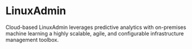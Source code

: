 # LinuxAdmin
Cloud-based LinuxAdmin leverages predictive analytics with on-premises machine learning a highly scalable, agile, and configurable infrastructure management toolbox.
